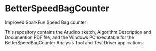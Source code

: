 # BetterSpeedBagCounter
Improved SparkFun Speed Bag counter

This repository contains the Arudino sketch, Algorithm Description and Documention PDF file, and the Windows PC executable for the BetterSpeedBagCounter Analysis Tool and Test Driver applications.
